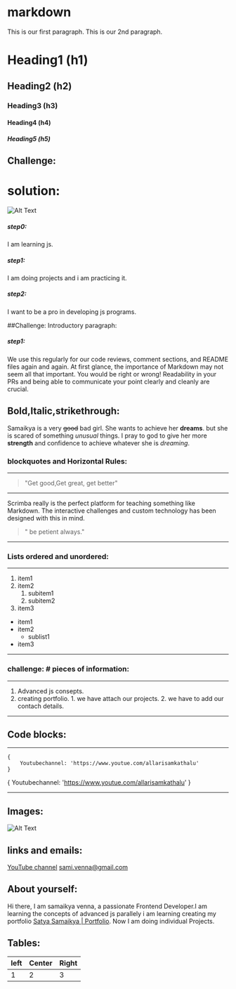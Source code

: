 # markdown

This is our first paragraph.
This is our 2nd paragraph.

# Heading1 (h1)
## Heading2 (h2)
### Heading3 (h3)
#### Heading4 (h4)
#####  Heading5 (h5)

## Challenge:
# solution:
![Alt Text](https://dev-to-uploads.s3.amazonaws.com/i/prnyk8ixsd9ab0mwilip.png)


##### step0:
I am learning js.
##### step1:
I am doing projects and i am practicing it.
##### step2:
I want to be a pro in developing js programs.

##Challenge: Introductory paragraph:

##### step1:
We use this regularly for our code reviews, comment sections, and README files again and again. At first glance, the importance of Markdown may not seem all that important. You would be right or wrong! Readability in your PRs and being able to communicate your point clearly and cleanly are crucial.

## Bold,Italic,strikethrough:
Samaikya is a very ~~good~~ bad girl. She wants to achieve her **dreams**. but she is scared of something _unusual_ things. I pray to god to give her more **strength** and confidence to achieve whatever she is _dreaming_.

### blockquotes and Horizontal Rules:
---
> "Get good,Get great, get better"
---
Scrimba really is the perfect platform for teaching something like Markdown. The interactive challenges and custom technology has been designed with this in mind. 
>" be petient always."
---

### Lists ordered and unordered:
---
1. item1
2. item2
      1. subitem1
      2. subitem2
3. item3

- item1
- item2
    - sublist1
- item3
---

### challenge: # pieces of information:
---
1. Advanced js consepts.
2. creating portfolio.
       1. we have attach our projects.
       2. we have to add our contach details.
---

## Code blocks:
---
```
{ 
    Youtubechannel: 'https://www.youtue.com/allarisamkathalu'
}

```

{ 
    Youtubechannel: 'https://www.youtue.com/allarisamkathalu'
}

---

## Images:
![Alt Text](https://res.cloudinary.com/practicaldev/image/fetch/s--Cpnl8hZA--/c_limit%2Cf_auto%2Cfl_progressive%2Cq_auto%2Cw_800/https://dev-to-uploads.s3.amazonaws.com/i/snq5gst9tw245shyavk2.png)

## links and emails:
[YouTube channel](https://www.YouTube.com/Filmymoji)
<sami.venna@gmail.com>

## About yourself:
Hi there, I am samaikya venna, a passionate Frontend Developer.I am learning the concepts of advanced js parallely i am learning creating my portfolio [Satya Samaikya | Portfolio](http://myport77.netlify.app). Now I am doing individual Projects.

## Tables:

| left | Center | Right |
| ---- | ------ | ----- |
|1     |2       |3      |